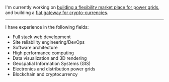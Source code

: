 I'm currently working on [building a flexibility market place for power grids](https://www.volue.com/), and building a [fiat gateway for crypto-currencies](https://www.kaupangkrypto.no/).

---

I have experience in the following fields:
- Full stack web development
- Site reliability engineering/DevOps
- Software architecture
- High performance computing
- Data visualization and 3D rendering
- Geospatial Information Systems (GIS)
- Electronics and distribution power grids
- Blockchain and cryptocurrency

<!--
**bergkvist/bergkvist** is a ✨ _special_ ✨ repository because its `README.md` (this file) appears on your GitHub profile.

Here are some ideas to get you started:

- 🔭 I’m currently working on ...
- 🌱 I’m currently learning ...
- 👯 I’m looking to collaborate on ...
- 🤔 I’m looking for help with ...
- 💬 Ask me about ...
- 📫 How to reach me: ...
- 😄 Pronouns: ...
- ⚡ Fun fact: ...
-->
